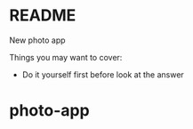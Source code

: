 # README

New photo app

Things you may want to cover:

* Do it yourself first before look at the answer

# photo-app
